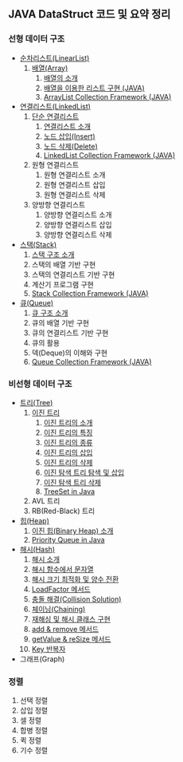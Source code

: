 ## JAVA DataStruct 코드 및 요약 정리

### 선형 데이터 구조

-   [순차리스트(LinearList)](https://github.com/yonghwankim-dev/DataStruct/tree/main/ArrayList)
    1.  [배열(Array)](https://github.com/yonghwankim-dev/DataStruct/tree/main/ArrayList)
        1.  [배열의 소개](https://yonghwankim-dev.tistory.com/101?category=974118)
        2.  [배열을 이용한 리스트 구현 (JAVA)](https://yonghwankim-dev.tistory.com/102?category=974118)
        3.  [ArrayList Collection Framework (JAVA)](https://yonghwankim-dev.tistory.com/103?category=974118)
-   [연결리스트(LinkedList)](https://github.com/yonghwankim-dev/DataStruct/tree/main/LinkedList)
    1.  [단순 연결리스트](https://github.com/yonghwankim-dev/DataStruct/tree/main/LinkedList/Implement)
        1.  [연결리스트 소개](https://yonghwankim-dev.tistory.com/105?category=974118)
        2.  [노드 삽입(Insert)](https://yonghwankim-dev.tistory.com/106?category=974118)
        3.  [노드 삭제(Delete)](https://yonghwankim-dev.tistory.com/107?category=974118)
        4.  [LinkedList Collection Framework (JAVA)](https://yonghwankim-dev.tistory.com/112?category=974118)
    2.  원형 연결리스트
        1.  원형 연결리스트 소개
        2.  원형 연결리스트 삽입
        3.  원형 연결리스트 삭제
    3.  양방향 연결리스트
        1.  양방향 연결리스트 소개
        2.  양방향 연결리스트 삽입
        3.  양방향 연결리스트 삭제
-   [스택(Stack)](https://github.com/yonghwankim-dev/DataStruct/tree/main/Stack)
    1.  [스택 구조 소개](https://yonghwankim-dev.tistory.com/108?category=974118)
    2.  스택의 배열 기반 구현
    3.  스택의 연결리스트 기반 구현
    4.  계산기 프로그램 구현
    5.  [Stack Collection Framework (JAVA)](https://yonghwankim-dev.tistory.com/109?category=974118)
-   [큐(Queue)](https://github.com/yonghwankim-dev/DataStruct/tree/main/Queue)
    1.  [큐 구조 소개](https://yonghwankim-dev.tistory.com/110?category=974118)
    2.  큐의 배열 기반 구현
    3.  큐의 연결리스트 기반 구현
    4.  큐의 활용
    5.  덱(Deque)의 이해와 구현
    6.  [Queue Collection Framework (JAVA)](https://yonghwankim-dev.tistory.com/111?category=974118)

### 비선형 데이터 구조

-   [트리(Tree)](https://github.com/yonghwankim-dev/DataStruct/tree/main/Tree)
    1.  [이진 트리](https://github.com/yonghwankim-dev/DataStruct/tree/main/Tree/BT/Implement)
        1.  [이진 트리의 소개](https://yonghwankim-dev.tistory.com/115?category=974118)
        2.  [이진 트리의 특징](https://yonghwankim-dev.tistory.com/117?category=974118)
        3.  [이진 트리의 종류](https://yonghwankim-dev.tistory.com/116?category=974118)
        4.  [이진 트리의 삽입](https://yonghwankim-dev.tistory.com/118?category=974118)
        5.  [이진 트리의 삭제](https://yonghwankim-dev.tistory.com/119?category=974118)
        6.  [이진 탐색 트리 탐색 및 삽입](https://yonghwankim-dev.tistory.com/120?category=974118)
        7.  [이진 탐색 트리 삭제](https://yonghwankim-dev.tistory.com/121?category=974118)
        8.  [TreeSet in Java](https://yonghwankim-dev.tistory.com/122?category=974118)
    2.  AVL 트리
    3.  RB(Red-Black) 트리
-   [힙(Heap)](https://github.com/yonghwankim-dev/DataStruct/tree/main/Heap)
    1.  [이진 힙(Binary Heap) 소개](https://yonghwankim-dev.tistory.com/123?category=974118)
    2.  [Priority Queue in Java](https://yonghwankim-dev.tistory.com/124?category=974118)
-   [해시(Hash)](https://github.com/yonghwankim-dev/DataStruct/tree/main/Hash/Implements)
    1. [해시 소개](https://yonghwankim-dev.tistory.com/171?category=974118)
    2. [해시 함수에서 문자열](https://yonghwankim-dev.tistory.com/172?category=974118)
    3. [해시 크기 최적화 및 양수 전환](https://yonghwankim-dev.tistory.com/173?category=974118)
    4. [LoadFactor 메서드](https://yonghwankim-dev.tistory.com/174?category=974118)
    5. [충돌 해결(Collision Solution)](https://yonghwankim-dev.tistory.com/175?category=974118)
    6. [체이닝(Chaining)](https://yonghwankim-dev.tistory.com/176?category=974118)
    7. [재해싱 및 해시 클래스 구현](https://yonghwankim-dev.tistory.com/177?category=974118)
    8. [add & remove 메서드](https://yonghwankim-dev.tistory.com/178?category=974118)
    9. [getValue & reSize 메서드](https://yonghwankim-dev.tistory.com/179?category=974118)
    10. [Key 반복자](https://yonghwankim-dev.tistory.com/180?category=974118)
-   그래프(Graph)

### 정렬

1.  선택 정렬
2.  삽입 정렬
3.  셀 정렬
4.  합병 정렬
5.  퀵 정렬
6.  기수 정렬
